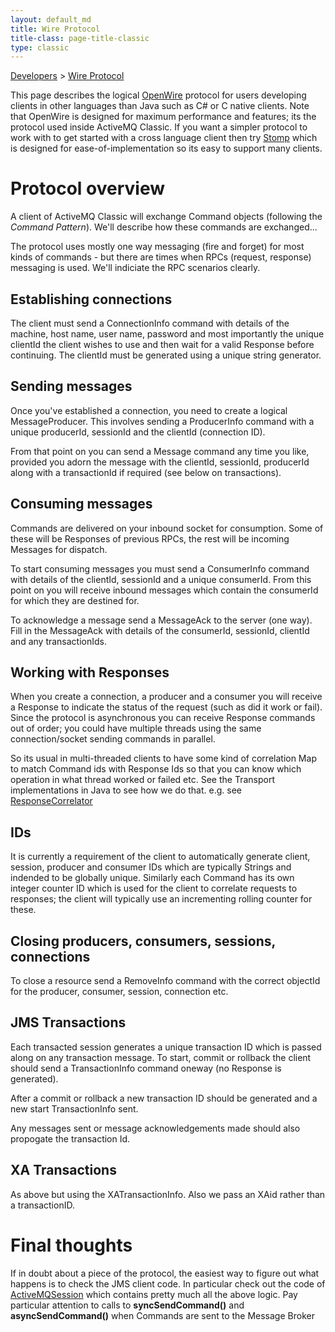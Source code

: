 ```yaml
---
layout: default_md
title: Wire Protocol 
title-class: page-title-classic
type: classic
---
```


[Developers](developers) > [Wire Protocol](wire-protocol)


This page describes the logical [OpenWire](openwire) protocol for users developing clients in other languages than Java such as C# or C native clients. Note that OpenWire is designed for maximum performance and features; its the protocol used inside ActiveMQ Classic. If you want a simpler protocol to work with to get started with a cross language client then try [Stomp](stomp) which is designed for ease-of-implementation so its easy to support many clients.

Protocol overview
=================

A client of ActiveMQ Classic will exchange Command objects (following the _Command Pattern_). We'll describe how these commands are exchanged...

The protocol uses mostly one way messaging (fire and forget) for most kinds of commands - but there are times when RPCs (request, response) messaging is used. We'll indiciate the RPC scenarios clearly.

Establishing connections
------------------------

The client must send a ConnectionInfo command with details of the machine, host name, user name, password and most importantly the unique clientId the client wishes to use and then wait for a valid Response before continuing. The clientId must be generated using a unique string generator.

Sending messages
----------------

Once you've established a connection, you need to create a logical MessageProducer. This involves sending a ProducerInfo command with a unique producerId, sessionId and the clientId (connection ID).

From that point on you can send a Message command any time you like, provided you adorn the message with the clientId, sessionId, producerId along with a transactionId if required (see below on transactions).

Consuming messages
------------------

Commands are delivered on your inbound socket for consumption. Some of these will be Responses of previous RPCs, the rest will be incoming Messages for dispatch.

To start consuming messages you must send a ConsumerInfo command with details of the clientId, sessionId and a unique consumerId. From this point on you will receive inbound messages which contain the consumerId for which they are destined for.

To acknowledge a message send a MessageAck to the server (one way). Fill in the MessageAck with details of the consumerId, sessionId, clientId and any transactionIds.

Working with Responses
----------------------

When you create a connection, a producer and a consumer you will receive a Response to indicate the status of the request (such as did it work or fail). Since the protocol is asynchronous you can receive Response commands out of order; you could have multiple threads using the same connection/socket sending commands in parallel.

So its usual in multi-threaded clients to have some kind of correlation Map to match Command ids with Response Ids so that you can know which operation in what thread worked or failed etc. See the Transport implementations in Java to see how we do that. e.g. see [ResponseCorrelator](https://github.com/apache/activemq/tree/main/activemq-core/src/main/java/org/apache/activemq/transport/ResponseCorrelator.java)

IDs
---

It is currently a requirement of the client to automatically generate client, session, producer and consumer IDs which are typically Strings and indended to be globally unique. Similarly each Command has its own integer counter ID which is used for the client to correlate requests to responses; the client will typically use an incrementing rolling counter for these.

Closing producers, consumers, sessions, connections
---------------------------------------------------

To close a resource send a RemoveInfo command with the correct objectId for the producer, consumer, session, connection etc.

JMS Transactions
----------------

Each transacted session generates a unique transaction ID which is passed along on any transaction message. To start, commit or rollback the client should send a TransactionInfo command oneway (no Response is generated).

After a commit or rollback a new transaction ID should be generated and a new start TransactionInfo sent.

Any messages sent or message acknowledgements made should also propogate the transaction Id.

XA Transactions
---------------

As above but using the XATransactionInfo. Also we pass an XAid rather than a transactionID.

Final thoughts
==============

If in doubt about a piece of the protocol, the easiest way to figure out what happens is to check the JMS client code. In particular check out the code of [ActiveMQSession](http://activemq.codehaus.org/maven/xref/org/activemq/ActiveMQSession.html) which contains pretty much all the above logic. Pay particular attention to calls to **syncSendCommand()** and **asyncSendCommand()** when Commands are sent to the Message Broker

